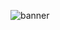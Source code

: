 ![banner](https://user-images.githubusercontent.com/99287922/220191722-0b8217ac-2b37-4f36-9e6c-7f503d6c2113.png)
